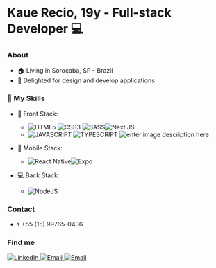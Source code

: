 #  Kaue Recio, 19y - Full-stack Developer 💻

### About

* 🏠 Living in Sorocaba, SP - Brazil
* 🥰 Delighted for design and develop applications

### 🥇 My Skills

* 🎯 Front Stack: 

	* ![HTML5](https://img.shields.io/badge/HTML5-E34F26?style=for-the-badge&logo=html5&logoColor=white)	![CSS3](https://img.shields.io/badge/CSS3-1572B6?style=for-the-badge&logo=css3&logoColor=white)	![SASS](https://img.shields.io/badge/Sass-CC6699?style=for-the-badge&logo=sass&logoColor=white)![Next JS](https://img.shields.io/badge/Next-black?style=for-the-badge&logo=next.js&logoColor=white)
	* ![JAVASCRIPT](https://img.shields.io/badge/JavaScript-F7DF1E?style=for-the-badge&logo=javascript&logoColor=black)	![TYPESCRIPT](https://img.shields.io/badge/TypeScript-007ACC?style=for-the-badge&logo=typescript&logoColor=white) ![enter image description here](https://img.shields.io/badge/React-20232A?style=for-the-badge&logo=react&logoColor=61DAFB)
	

* 📱 Mobile Stack: 
	* ![React Native](https://img.shields.io/badge/react_native-%2320232a.svg?style=for-the-badge&logo=react&logoColor=%2361DAFB)![Expo](https://img.shields.io/badge/expo-1C1E24?style=for-the-badge&logo=expo&logoColor=#D04A37)

* 💻 Back Stack: 
	* ![NodeJS](https://img.shields.io/badge/node.js-6DA55F?style=for-the-badge&logo=node.js&logoColor=white)
 
 
### Contact
*  :telephone_receiver: +55 (15) 99765-0436 

### Find me
<p>
<a  href="https://www.linkedin.com/in/kaue-recio/"  target="_blank">
	 <img  alt="LinkedIn"  src="https://img.shields.io/badge/linkedin-%230077B5.svg?&style=for-the-badge&logo=linkedin&logoColor=white" />
 </a>
<a  href="https://mail.google.com/mail/kaue.recio2@gmail.com">
	<img  alt="Email"  src="https://img.shields.io/badge/-Gmail-c14438?style=for-the-badge&logo=Gmail&logoColor=white&link" />
	</a>
<a  href="https://api.whatsapp.com/send?phone=5515997650436">
	<img  alt="Email"  src="https://img.shields.io/badge/WhatsApp-25D366?style=for-the-badge&logo=whatsapp&logoColor=white" />
</a>
</p>



